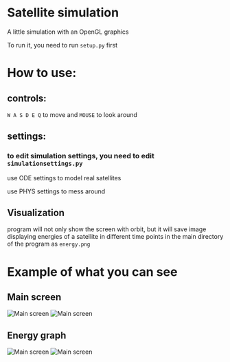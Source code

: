 # Satellite simulation

A little simulation with an OpenGL graphics

To run it, you need to run ```setup.py``` first

# How to use:
## controls:
```W A S D E Q``` to move and ```MOUSE``` to look around
## settings:
### to edit simulation settings, you need to edit ```simulationsettings.py```

use ODE settings to model real satellites

use PHYS settings to mess around

## Visualization
program will not only show the screen with orbit, but it will save image displaying energies of a satellite in different time points in the main directory of the program as ```energy.png```

# Example of what you can see
## Main screen
![Main screen](https://github.com/Sonik3311/satellite_simulation/blob/main/Images/example.png)
![Main screen](https://github.com/Sonik3311/satellite_simulation/blob/main/Images/example2.png)
## Energy graph
![Main screen](https://github.com/Sonik3311/satellite_simulation/blob/main/Images/energy.png)
![Main screen](https://github.com/Sonik3311/satellite_simulation/blob/main/Images/energydrag.png)

